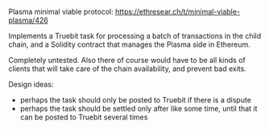
Plasma minimal viable protocol:
https://ethresear.ch/t/minimal-viable-plasma/426

Implements a Truebit task for processing a batch of transactions in the child chain, and a Solidity contract that manages the Plasma side in Ethereum.

Completely untested.
Also there of course would have to be all kinds of clients that will take care of the chain availability, and prevent bad exits.

Design ideas:
 * perhaps the task should only be posted to Truebit if there is a dispute
 * perhaps the task should be settled only after like some time, until that it can be posted to Truebit several times


